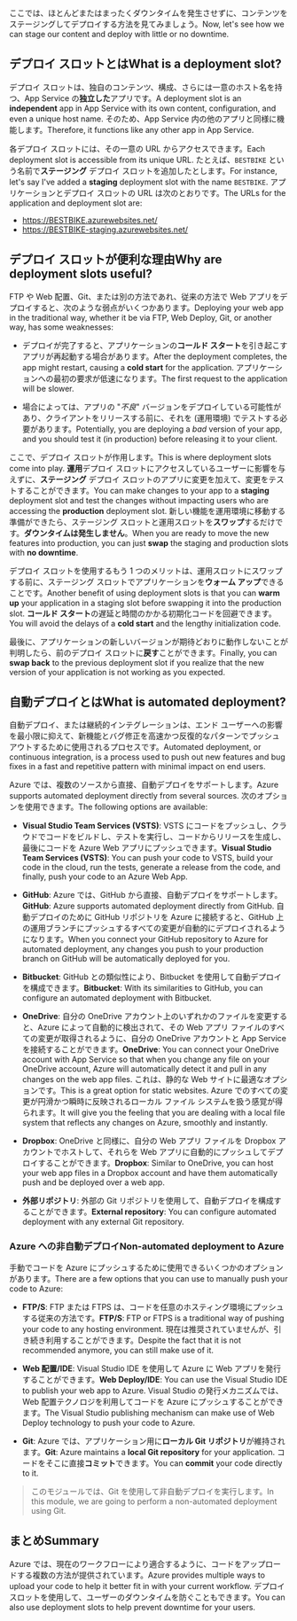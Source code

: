 <span data-ttu-id="955cc-101">ここでは、ほとんどまたはまったくダウンタイムを発生させずに、コンテンツをステージングしてデプロイする方法を見てみましょう。</span><span class="sxs-lookup"><span data-stu-id="955cc-101">Now, let's see how we can stage our content and deploy with little or no downtime.</span></span>

## <a name="what-is-a-deployment-slot"></a><span data-ttu-id="955cc-102">デプロイ スロットとは</span><span class="sxs-lookup"><span data-stu-id="955cc-102">What is a deployment slot?</span></span>

<span data-ttu-id="955cc-103">デプロイ スロットは、独自のコンテンツ、構成、さらには一意のホスト名を持つ、App Service の**独立した**アプリです。</span><span class="sxs-lookup"><span data-stu-id="955cc-103">A deployment slot is an **independent** app in App Service with its own content, configuration, and even a unique host name.</span></span> <span data-ttu-id="955cc-104">そのため、App Service 内の他のアプリと同様に機能します。</span><span class="sxs-lookup"><span data-stu-id="955cc-104">Therefore, it functions like any other app in App Service.</span></span>

<span data-ttu-id="955cc-105">各デプロイ スロットには、その一意の URL からアクセスできます。</span><span class="sxs-lookup"><span data-stu-id="955cc-105">Each deployment slot is accessible from its unique URL.</span></span> <span data-ttu-id="955cc-106">たとえば、`BESTBIKE` という名前で**ステージング** デプロイ スロットを追加したとします。</span><span class="sxs-lookup"><span data-stu-id="955cc-106">For instance, let's say I've added a **staging** deployment slot with the name `BESTBIKE`.</span></span> <span data-ttu-id="955cc-107">アプリケーションとデプロイ スロットの URL は次のとおりです。</span><span class="sxs-lookup"><span data-stu-id="955cc-107">The URLs for the application and deployment slot are:</span></span>

- https://BESTBIKE.azurewebsites.net/
- https://BESTBIKE-staging.azurewebsites.net/

## <a name="why-are-deployment-slots-useful"></a><span data-ttu-id="955cc-108">デプロイ スロットが便利な理由</span><span class="sxs-lookup"><span data-stu-id="955cc-108">Why are deployment slots useful?</span></span>

<span data-ttu-id="955cc-109">FTP や Web 配置、Git、または別の方法であれ、従来の方法で Web アプリをデプロイすると、次のような弱点がいくつかあります。</span><span class="sxs-lookup"><span data-stu-id="955cc-109">Deploying your web app in the traditional way, whether it be via FTP, Web Deploy, Git, or another way, has some weaknesses:</span></span>

- <span data-ttu-id="955cc-110">デプロイが完了すると、アプリケーションの**コールド スタート**を引き起こすアプリが再起動する場合があります。</span><span class="sxs-lookup"><span data-stu-id="955cc-110">After the deployment completes, the app might restart, causing a **cold start** for the application.</span></span> <span data-ttu-id="955cc-111">アプリケーションへの最初の要求が低速になります。</span><span class="sxs-lookup"><span data-stu-id="955cc-111">The first request to the application will be slower.</span></span>

- <span data-ttu-id="955cc-112">場合によっては、アプリの "*不良*" バージョンをデプロイしている可能性があり、クライアントをリリースする前に、それを (運用環境) でテストする必要があります。</span><span class="sxs-lookup"><span data-stu-id="955cc-112">Potentially, you are deploying a *bad* version of your app, and you should test it (in production) before releasing it to your client.</span></span>

<span data-ttu-id="955cc-113">ここで、デプロイ スロットが作用します。</span><span class="sxs-lookup"><span data-stu-id="955cc-113">This is where deployment slots come into play.</span></span> <span data-ttu-id="955cc-114">**運用**デプロイ スロットにアクセスしているユーザーに影響を与えずに、**ステージング** デプロイ スロットのアプリに変更を加えて、変更をテストすることができます。</span><span class="sxs-lookup"><span data-stu-id="955cc-114">You can make changes to your app to a **staging** deployment slot and test the changes without impacting users who are accessing the **production** deployment slot.</span></span> <span data-ttu-id="955cc-115">新しい機能を運用環境に移動する準備ができたら、ステージング スロットと運用スロットを**スワップ**するだけです。**ダウンタイムは発生しません**。</span><span class="sxs-lookup"><span data-stu-id="955cc-115">When you are ready to move the new features into production, you can just **swap** the staging and production slots with **no downtime**.</span></span>

<span data-ttu-id="955cc-116">デプロイ スロットを使用するもう 1 つのメリットは、運用スロットにスワップする前に、ステージング スロットでアプリケーションを**ウォーム アップ**できることです。</span><span class="sxs-lookup"><span data-stu-id="955cc-116">Another benefit of using deployment slots is that you can **warm up** your application in a staging slot before swapping it into the production slot.</span></span> <span data-ttu-id="955cc-117">**コールド スタート**の遅延と時間のかかる初期化コードを回避できます。</span><span class="sxs-lookup"><span data-stu-id="955cc-117">You will avoid the delays of a **cold start** and the lengthy initialization code.</span></span>

<span data-ttu-id="955cc-118">最後に、アプリケーションの新しいバージョンが期待どおりに動作しないことが判明したら、前のデプロイ スロットに**戻す**ことができます。</span><span class="sxs-lookup"><span data-stu-id="955cc-118">Finally, you can **swap back** to the previous deployment slot if you realize that the new version of your application is not working as you expected.</span></span>

## <a name="what-is-automated-deployment"></a><span data-ttu-id="955cc-119">自動デプロイとは</span><span class="sxs-lookup"><span data-stu-id="955cc-119">What is automated deployment?</span></span>

<span data-ttu-id="955cc-120">自動デプロイ、または継続的インテグレーションは、エンド ユーザーへの影響を最小限に抑えて、新機能とバグ修正を高速かつ反復的なパターンでプッシュ アウトするために使用されるプロセスです。</span><span class="sxs-lookup"><span data-stu-id="955cc-120">Automated deployment, or continuous integration, is a process used to push out new features and bug fixes in a fast and repetitive pattern with minimal impact on end users.</span></span>

<span data-ttu-id="955cc-121">Azure では、複数のソースから直接、自動デプロイをサポートします。</span><span class="sxs-lookup"><span data-stu-id="955cc-121">Azure supports automated deployment directly from several sources.</span></span> <span data-ttu-id="955cc-122">次のオプションを使用できます。</span><span class="sxs-lookup"><span data-stu-id="955cc-122">The following options are available:</span></span>

- <span data-ttu-id="955cc-123">**Visual Studio Team Services (VSTS)**: VSTS にコードをプッシュし、クラウドでコードをビルドし、テストを実行し、コードからリリースを生成し、最後にコードを Azure Web アプリにプッシュできます。</span><span class="sxs-lookup"><span data-stu-id="955cc-123">**Visual Studio Team Services (VSTS)**: You can push your code to VSTS, build your code in the cloud, run the tests, generate a release from the code, and finally, push your code to an Azure Web App.</span></span>

- <span data-ttu-id="955cc-124">**GitHub**: Azure では、GitHub から直接、自動デプロイをサポートします。</span><span class="sxs-lookup"><span data-stu-id="955cc-124">**GitHub**: Azure supports automated deployment directly from GitHub.</span></span> <span data-ttu-id="955cc-125">自動デプロイのために GitHub リポジトリを Azure に接続すると、GitHub 上の運用ブランチにプッシュするすべての変更が自動的にデプロイされるようになります。</span><span class="sxs-lookup"><span data-stu-id="955cc-125">When you connect your GitHub repository to Azure for automated deployment, any changes you push to your production branch on GitHub will be automatically deployed for you.</span></span>

- <span data-ttu-id="955cc-126">**Bitbucket**: GitHub との類似性により、Bitbucket を使用して自動デプロイを構成できます。</span><span class="sxs-lookup"><span data-stu-id="955cc-126">**Bitbucket**: With its similarities to GitHub, you can configure an automated deployment with Bitbucket.</span></span>

- <span data-ttu-id="955cc-127">**OneDrive**: 自分の OneDrive アカウント上のいずれかのファイルを変更すると、Azure によって自動的に検出されて、その Web アプリ ファイルのすべての変更が取得されるように、自分の OneDrive アカウントと App Service を接続することができます。</span><span class="sxs-lookup"><span data-stu-id="955cc-127">**OneDrive**: You can connect your OneDrive account with App Service so that when you change any file on your OneDrive account, Azure will automatically detect it and pull in any changes on the web app files.</span></span> <span data-ttu-id="955cc-128">これは、静的な Web サイトに最適なオプションです。</span><span class="sxs-lookup"><span data-stu-id="955cc-128">This is a great option for static websites.</span></span> <span data-ttu-id="955cc-129">Azure でのすべての変更が円滑かつ瞬時に反映されるローカル ファイル システムを扱う感覚が得られます。</span><span class="sxs-lookup"><span data-stu-id="955cc-129">It will give you the feeling that you are dealing with a local file system that reflects any changes on Azure, smoothly and instantly.</span></span>

- <span data-ttu-id="955cc-130">**Dropbox**: OneDrive と同様に、自分の Web アプリ ファイルを Dropbox アカウントでホストして、それらを Web アプリに自動的にプッシュしてデプロイすることができます。</span><span class="sxs-lookup"><span data-stu-id="955cc-130">**Dropbox**: Similar to OneDrive, you can host your web app files in a Dropbox account and have them automatically push and be deployed over a web app.</span></span>

- <span data-ttu-id="955cc-131">**外部リポジトリ**: 外部の Git リポジトリを使用して、自動デプロイを構成することができます。</span><span class="sxs-lookup"><span data-stu-id="955cc-131">**External repository**: You can configure automated deployment with any external Git repository.</span></span>

### <a name="non-automated-deployment-to-azure"></a><span data-ttu-id="955cc-132">Azure への非自動デプロイ</span><span class="sxs-lookup"><span data-stu-id="955cc-132">Non-automated deployment to Azure</span></span>

<span data-ttu-id="955cc-133">手動でコードを Azure にプッシュするために使用できるいくつかのオプションがあります。</span><span class="sxs-lookup"><span data-stu-id="955cc-133">There are a few options that you can use to manually push your code to Azure:</span></span>

- <span data-ttu-id="955cc-134">**FTP/S**: FTP または FTPS は、コードを任意のホスティング環境にプッシュする従来の方法です。</span><span class="sxs-lookup"><span data-stu-id="955cc-134">**FTP/S**: FTP or FTPS is a traditional way of pushing your code to any hosting environment.</span></span> <span data-ttu-id="955cc-135">現在は推奨されていませんが、引き続き利用することができます。</span><span class="sxs-lookup"><span data-stu-id="955cc-135">Despite the fact that it is not recommended anymore, you can still make use of it.</span></span>

- <span data-ttu-id="955cc-136">**Web 配置/IDE**: Visual Studio IDE を使用して Azure に Web アプリを発行することができます。</span><span class="sxs-lookup"><span data-stu-id="955cc-136">**Web Deploy/IDE**: You can use the Visual Studio IDE to publish your web app to Azure.</span></span> <span data-ttu-id="955cc-137">Visual Studio の発行メカニズムでは、Web 配置テクノロジを利用してコードを Azure にプッシュすることができます。</span><span class="sxs-lookup"><span data-stu-id="955cc-137">The Visual Studio publishing mechanism can make use of Web Deploy technology to push your code to Azure.</span></span>

- <span data-ttu-id="955cc-138">**Git**: Azure では、アプリケーション用に**ローカル Git リポジトリ**が維持されます。</span><span class="sxs-lookup"><span data-stu-id="955cc-138">**Git**: Azure maintains a **local Git repository** for your application.</span></span> <span data-ttu-id="955cc-139">コードをそこに直接**コミット**できます。</span><span class="sxs-lookup"><span data-stu-id="955cc-139">You can **commit** your code directly to it.</span></span>

> <span data-ttu-id="955cc-140">このモジュールでは、Git を使用して非自動デプロイを実行します。</span><span class="sxs-lookup"><span data-stu-id="955cc-140">In this module, we are going to perform a non-automated deployment using Git.</span></span>

## <a name="summary"></a><span data-ttu-id="955cc-141">まとめ</span><span class="sxs-lookup"><span data-stu-id="955cc-141">Summary</span></span>

<span data-ttu-id="955cc-142">Azure では、現在のワークフローにより適合するように、コードをアップロードする複数の方法が提供されています。</span><span class="sxs-lookup"><span data-stu-id="955cc-142">Azure provides multiple ways to upload your code to help it better fit in with your current workflow.</span></span> <span data-ttu-id="955cc-143">デプロイ スロットを使用して、ユーザーのダウンタイムを防ぐこともできます。</span><span class="sxs-lookup"><span data-stu-id="955cc-143">You can also use deployment slots to help prevent downtime for your users.</span></span>

